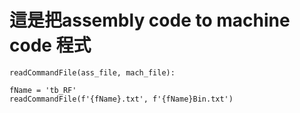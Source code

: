# 這是把assembly code to machine code 程式
```python=
readCommandFile(ass_file, mach_file):

fName = 'tb_RF'
readCommandFile(f'{fName}.txt', f'{fName}Bin.txt')
```
